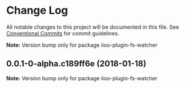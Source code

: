 # Change Log

All notable changes to this project will be documented in this file.
See [Conventional Commits](https://conventionalcommits.org) for commit guidelines.


**Note:** Version bump only for package iioo-plugin-fs-watcher

<a name="0.0.1-0-alpha.c189ff6e"></a>
## 0.0.1-0-alpha.c189ff6e (2018-01-18)

**Note:** Version bump only for package iioo-plugin-fs-watcher
